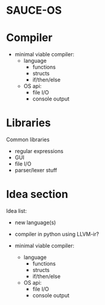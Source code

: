 # SAUCE-OS

# Compiler

- minimal viable compiler:
  - language
    - functions
    - structs
    - if/then/else
  - OS api:
    - file I/O
    - console output

# Libraries

Common libraries

- regular expressions
- GUI
- file I/O
- parser/lexer stuff

# Idea section

Idea list:

- new language(s)
- compiler in python using LLVM-ir?

- minimal viable compiler:
  - language
    - functions
    - structs
    - if/then/else
  - OS api:
    - file I/O
    - console output
